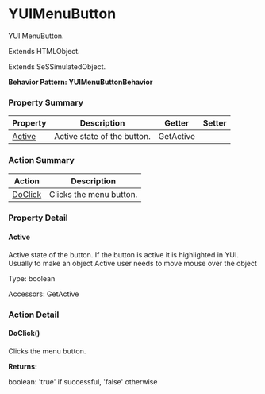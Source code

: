 # YUIMenuButton

YUI MenuButton.
 
Extends HTMLObject.

Extends SeSSimulatedObject.





**Behavior Pattern: YUIMenuButtonBehavior**


<!-- ============================== property summary ========================== -->

	

### Property Summary

| **Property** | **Description** | **Getter** | **Setter** |
| ------------ | --------------- | ---------- | ---------- |
| [Active](#Active) | Active state of the button. | GetActive |  |



	
<!-- ============================== action summary ========================== -->



### Action Summary

|  **Action** | **Description** | 
| ----------- | --------------- |
|	[DoClick](#DoClick) | Clicks the menu button. |




<!-- ============================== property detail ========================== -->
	
### Property Detail
		
<a name="Active"></a>
#### Active


Active state of the button. If the button is active it is highlighted in YUI. Usually to make an object Active user needs to move mouse over the object

			
	
			
Type: boolean
			
			
Accessors: GetActive
			
		
	
	
<!-- ============================== action detail ========================== -->
	
### Action Detail
		
<a name="DoClick"></a>    
#### DoClick()

Clicks the menu button.




**Returns:**

boolean: 'true' if successful, 'false' otherwise



<a name="see.also.yuimenubutton.doclick"></a>

	

